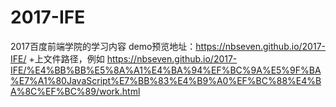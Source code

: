 # 2017-IFE
2017百度前端学院的学习内容
demo预览地址：https://nbseven.github.io/2017-IFE/ +上文件路径，例如
https://nbseven.github.io/2017-IFE/%E4%BB%BB%E5%8A%A1%E4%BA%94%EF%BC%9A%E5%9F%BA%E7%A1%80JavaScript%E7%BB%83%E4%B9%A0%EF%BC%88%E4%BA%8C%EF%BC%89/work.html
